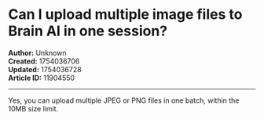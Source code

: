 # Can I upload multiple image files to Brain AI in one session?

**Author:** Unknown  
**Created:** 1754036706  
**Updated:** 1754036728  
**Article ID:** 11904550  

---

Yes, you can upload multiple JPEG or PNG files in one batch, within the 10MB size limit.

